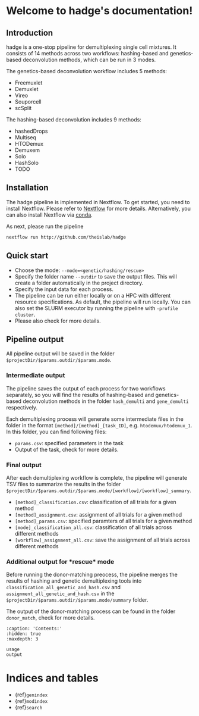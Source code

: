 ```{include} ../README.md

```

# Welcome to hadge's documentation!

## **Introduction**

hadge is a one-stop pipeline for demultiplexing single cell mixtures. It consists of 14 methods across two workflows: hashing-based and genetics-based deconvolution methods, which can be run in 3 modes.

The genetics-based deconvolution workflow includes 5 methods:

- Freemuxlet
- Demuxlet
- Vireo
- Souporcell
- scSplit

The hashing-based deconvolution includes 9 methods:

- hashedDrops
- Multiseq
- HTODemux
- Demuxem
- Solo
- HashSolo
- TODO

## **Installation**

The hadge pipeline is implemented in Nextflow. To get started, you need to install Nextflow. Please refer to [Nextflow](https://www.nextflow.io/docs/latest/getstarted.html#installation) for more details. Alternatively, you can also install Nextflow via [conda](https://anaconda.org/bioconda/nextflow).

As next, please run the pipeline

```bash
nextflow run http://github.com/theislab/hadge
```

## **Quick start**

- Choose the mode: `--mode=<genetic/hashing/rescue>`
- Specify the folder name `--outdir` to save the output files. This will create a folder automatically in the project directory.
- Specify the input data for each process.
- The pipeline can be run either locally or on a HPC with different resource specifications. As default, the pipeline will run locally. You can also set the SLURM executor by running the pipeline with `-profile cluster`.
- Please also check [](usage) for more details.

## **Pipeline output**

All pipeline output will be saved in the folder `$projectDir/$params.outdir/$params.mode`.

### **Intermediate output**

The pipeline saves the output of each process for two workflows separately, so you will find the results of hashing-based and genetics-based deconvolution methods in the folder `hash_demulti` and `gene_demulti` respectively.

Each demultiplexing process will generate some intermediate files in the folder in the format `[method]/[method]_[task_ID]`, e.g. `htodemux/htodemux_1`. In this folder, you can find following files:

- `params.csv`: specified parameters in the task
- Output of the task, check [](output) for more details.

### **Final output**

After each demultiplexing workflow is complete, the pipeline will generate TSV files to summarize the results in the folder `$projectDir/$params.outdir/$params.mode/[workflow]/[workflow]_summary`.

- `[method]_classification.csv`: classification of all trials for a given method
- `[method]_assignment.csv`: assignment of all trials for a given method
- `[method]_params.csv`: specified paramters of all trials for a given method
- `[mode]_classification_all.csv`: classification of all trials across different methods
- `[workflow]_assignment_all.csv`: save the assignment of all trials across different methods

### **Additional output for \***rescue**\* mode**

Before running the donor-matching preocess, the pipeline merges the results of hashing and genetic demultiplexing tools into `classification_all_genetic_and_hash.csv` and `assignment_all_genetic_and_hash.csv` in the `$projectDir/$params.outdir/$params.mode/summary` folder.

The output of the donor-matching process can be found in the folder `donor_match`, check [](output) for more details.

```{toctree}
:caption: 'Contents:'
:hidden: true
:maxdepth: 3

usage
output
```

# Indices and tables

- {ref}`genindex`
- {ref}`modindex`
- {ref}`search`
